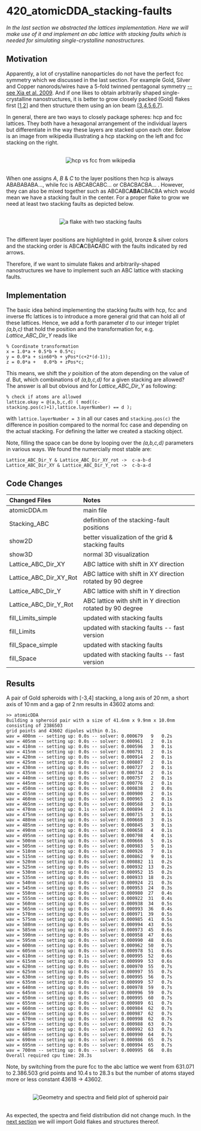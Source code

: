 # 420_atomicDDA_stacking-faults

*In the last section we abstracted the lattices implementation. Here we will make use of it and implement an abc lattice with stacking faults which is needed for simulating single-crystalline nanostructures.*


## Motivation

Apparently, a lot of crystalline nanoparticles do not have the perfect fcc symmetry which we discussed in the last section. For example Gold, Silver and Copper nanorods/wires have a 5-fold twinned pentagonal symmetry [-- see Xia et al. 2009](https://www.doi.org/10.1002/anie.200802248). And if one likes to obtain arbitrarily shaped single-crystalline nanostructures, it is better to grow closely packed (Gold) flakes first [[1](https://www.doi.org/10.1002/crat.201400429),[2](https://www.doi.org/10.1021/acs.cgd.7b00849)] and then structure them using an ion beam [[3](https://www.doi.org/10.1038/ncomms1143),[4](https://www.doi.org/10.1021/nl3007374),[5](https://www.doi.org/10.1038/nphoton.2015.141),[6](https://www.doi.org/10.1038/s41467-019-14011-6),[7](https://www.doi.org/10.1021/acs.nanolett.1c00182)].

In general, there are two ways to closely package spheres: hcp and fcc lattices. They both have a hexagonal arrangement of the individual layers but differentiate in the way these layers are stacked upon each oter. Below is an image from wikipedia illustrating a hcp stacking on the left and fcc stacking on the right. [<img src="../003_media/External.svg" height="14">](https://en.wikipedia.org/wiki/Close-packing_of_equal_spheres) 

<br/>
<div align="center"><img src="../003_media/Close_packing.svg" alt="hcp vs fcc from wikipedia"></div>
<br/>

When one assigns *A*, *B* & *C* to the layer positions then hcp is always ABABABABA..., while fcc is ABCABCABC... or CBACBACBA... . However, they can also be mixed together such as ABCABC<b>ABA</b>CBACBA which would mean we have a stacking fault in the center. For a proper flake to grow we need at least two stacking faults as depicted below. 

<br/>
<div align="center"><img src="../003_media/flake_stacking.jpg" alt="a flake with two stacking faults"></div>
<br/>

The different layer positions are highlighted in gold, bronze & silver colors and the stacking order is ABC<b>A</b>CBA<b>C</b>ABC with the faults indicated by red arrows.

Therefore, if we want to simulate flakes and arbitrarily-shaped nanostructures we have to implement such an ABC lattice with stacking faults.


## Implementation

The basic idea behind implementing the stacking faults with hcp, fcc and inverse ffc lattices is to introduce a more general grid that can hold all of these lattices. Hence, we add a forth parameter *d* to our integer triplet *(a,b,c)* that hold the position and the transformation for, e.g. *Lattice_ABC_Dir_Y* reads like

    % Coordinate transformation
    x = 1.0*a + 0.5*b + 0.5*c;
    y = 0.0*a + sin60*b + yPos*(c+2*(d-1));
    z = 0.0*a +   0.0*b + zPos*c;  

This means, we shift the *y* poisition of the atom depending on the value of *d*. But, which combinations of *(a,b,c,d)* for a given stacking are allowed? The answer is all but obvious and for *Lattice_ABC_Dir_Y* as following:


    % check if atoms are allowed
    lattice.okay = @(a,b,c,d) ( mod((c-stacking.pos(c)+1),lattice.layerNumber) == d );

with `lattice.layerNumber = 3` in all our cases and `stacking.pos(c)` the difference in position compared to the normal fcc case and depending on the actual stacking. For defining the latter we created a stacking object.

Note, filling the space can be done by looping over the *(a,b,c,d)* parameters in various ways. We found the numercially most stable are:
    
    Lattice_ABC_Dir_Y & Lattice_ABC_Dir_XY_rot ->  c-a-b-d 
    Lattice_ABC_Dir_XY & Lattice_ABC_Dir_Y_rot ->  c-b-a-d




## Code Changes

Changed Files           | Notes
:-----                  |:--------
atomicDDA.m             | main file
Stacking_ABC            | definition of the stacking-fault positions
show2D                  | better visualization of the grid & stacking faults
show3D                  | normal 3D visualization
Lattice_ABC_Dir_XY      | ABC lattice with shift in XY direction
Lattice_ABC_Dir_XY_Rot  | ABC lattice with shift in XY direction rotated by 90 degree 
Lattice_ABC_Dir_Y       | ABC lattice with shift in Y direction
Lattice_ABC_Dir_Y_Rot   | ABC lattice with shift in Y direction rotated by 90 degree 
fill_Limits_simple      | updated with stacking faults 
fill_Limits             | updated with stacking faults -- fast version
fill_Space_simple       | updated with stacking faults
fill_Space              | updated with stacking faults -- fast version


## Results

A pair of Gold spheroids with [-3,4] stacking, a long axis of 20 nm, a short axis of 10 nm and a gap of 2 nm results in 43602 atoms and:

    >> atomicDDA
    Building a spheroid pair with a size of 41.6nm x 9.9nm x 10.0nm consisting of 2386503 
    grid points and 43602 dipoles within 0.1s.
    wav = 400nm -- setting up: 0.0s -- solver: 0.000679   9   0.2s 
    wav = 405nm -- setting up: 0.0s -- solver: 0.000961   2   0.1s 
    wav = 410nm -- setting up: 0.0s -- solver: 0.000596   3   0.1s 
    wav = 415nm -- setting up: 0.0s -- solver: 0.000791   2   0.1s 
    wav = 420nm -- setting up: 0.0s -- solver: 0.000914   2   0.1s 
    wav = 425nm -- setting up: 0.0s -- solver: 0.000807   2   0.1s 
    wav = 430nm -- setting up: 0.0s -- solver: 0.000727   2   0.1s 
    wav = 435nm -- setting up: 0.0s -- solver: 0.000734   2   0.1s 
    wav = 440nm -- setting up: 0.0s -- solver: 0.000757   2   0.1s 
    wav = 445nm -- setting up: 0.0s -- solver: 0.000776   2   0.1s 
    wav = 450nm -- setting up: 0.0s -- solver: 0.000838   2   0.0s 
    wav = 455nm -- setting up: 0.0s -- solver: 0.000900   2   0.1s 
    wav = 460nm -- setting up: 0.0s -- solver: 0.000965   2   0.1s 
    wav = 465nm -- setting up: 0.0s -- solver: 0.000568   3   0.1s 
    wav = 470nm -- setting up: 0.1s -- solver: 0.000894   2   0.1s 
    wav = 475nm -- setting up: 0.0s -- solver: 0.000715   3   0.1s 
    wav = 480nm -- setting up: 0.0s -- solver: 0.000668   3   0.1s 
    wav = 485nm -- setting up: 0.0s -- solver: 0.000845   3   0.1s 
    wav = 490nm -- setting up: 0.0s -- solver: 0.000658   4   0.1s 
    wav = 495nm -- setting up: 0.0s -- solver: 0.000798   4   0.1s 
    wav = 500nm -- setting up: 0.0s -- solver: 0.000666   5   0.1s 
    wav = 505nm -- setting up: 0.0s -- solver: 0.000983   5   0.1s 
    wav = 510nm -- setting up: 0.0s -- solver: 0.000926   7   0.1s 
    wav = 515nm -- setting up: 0.0s -- solver: 0.000862   9   0.1s 
    wav = 520nm -- setting up: 0.0s -- solver: 0.000882  11   0.2s 
    wav = 525nm -- setting up: 0.0s -- solver: 0.000932  13   0.2s 
    wav = 530nm -- setting up: 0.0s -- solver: 0.000952  15   0.2s 
    wav = 535nm -- setting up: 0.0s -- solver: 0.000933  18   0.2s 
    wav = 540nm -- setting up: 0.0s -- solver: 0.000924  21   0.3s 
    wav = 545nm -- setting up: 0.0s -- solver: 0.000953  24   0.3s 
    wav = 550nm -- setting up: 0.0s -- solver: 0.000980  27   0.4s 
    wav = 555nm -- setting up: 0.0s -- solver: 0.000922  31   0.4s 
    wav = 560nm -- setting up: 0.0s -- solver: 0.000938  34   0.5s 
    wav = 565nm -- setting up: 0.0s -- solver: 0.000993  36   0.4s 
    wav = 570nm -- setting up: 0.0s -- solver: 0.000971  39   0.5s 
    wav = 575nm -- setting up: 0.0s -- solver: 0.000985  41   0.5s 
    wav = 580nm -- setting up: 0.0s -- solver: 0.000994  43   0.5s 
    wav = 585nm -- setting up: 0.0s -- solver: 0.000973  45   0.6s 
    wav = 590nm -- setting up: 0.0s -- solver: 0.000958  47   0.6s 
    wav = 595nm -- setting up: 0.0s -- solver: 0.000990  48   0.6s 
    wav = 600nm -- setting up: 0.0s -- solver: 0.000962  50   0.7s 
    wav = 605nm -- setting up: 0.0s -- solver: 0.000978  51   0.6s 
    wav = 610nm -- setting up: 0.1s -- solver: 0.000995  52   0.6s 
    wav = 615nm -- setting up: 0.0s -- solver: 0.000999  53   0.6s 
    wav = 620nm -- setting up: 0.0s -- solver: 0.000970  55   0.7s 
    wav = 625nm -- setting up: 0.0s -- solver: 0.000997  55   0.7s 
    wav = 630nm -- setting up: 0.0s -- solver: 0.000995  56   0.7s 
    wav = 635nm -- setting up: 0.0s -- solver: 0.000999  57   0.7s 
    wav = 640nm -- setting up: 0.0s -- solver: 0.000978  59   0.7s 
    wav = 645nm -- setting up: 0.0s -- solver: 0.000996  59   0.7s 
    wav = 650nm -- setting up: 0.0s -- solver: 0.000995  60   0.7s 
    wav = 655nm -- setting up: 0.0s -- solver: 0.000989  61   0.7s 
    wav = 660nm -- setting up: 0.0s -- solver: 0.000984  62   0.7s 
    wav = 665nm -- setting up: 0.0s -- solver: 0.000987  62   0.7s 
    wav = 670nm -- setting up: 0.0s -- solver: 0.000998  62   0.7s 
    wav = 675nm -- setting up: 0.0s -- solver: 0.000988  63   0.7s 
    wav = 680nm -- setting up: 0.0s -- solver: 0.000992  63   0.7s 
    wav = 685nm -- setting up: 0.0s -- solver: 0.000990  64   0.7s 
    wav = 690nm -- setting up: 0.0s -- solver: 0.000986  65   0.7s 
    wav = 695nm -- setting up: 0.0s -- solver: 0.000994  65   0.7s 
    wav = 700nm -- setting up: 0.0s -- solver: 0.000995  66   0.8s 
    Overall required cpu time: 28.3s


Note, by switching from the pure fcc to the abc lattice we went from 631.071 to 2.386.503 grid points and 10.4&thinsp;s to 28.3&thinsp;s but the number of atoms stayed more or less constant 43618 -> 43602.

<br/>
<div align="center"><img src="../003_media/pair-stacked_final.jpg" alt="Geometry and spectra and field plot of spheroid pair"></div>
<br/>

As expected, the spectra and field distribution did not change much. In the [next section](../430_atomicDDA_flakes) we will import Gold flakes and structures thereof. 